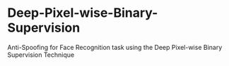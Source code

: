 # Deep-Pixel-wise-Binary-Supervision
Anti-Spoofing for Face Recognition task using the Deep Pixel-wise Binary Supervision Technique
